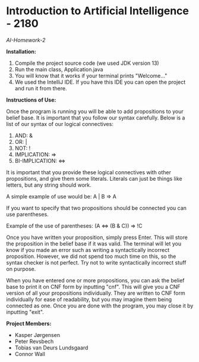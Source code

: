 # Introduction to Artificial Intelligence - 2180
*AI-Homework-2*

**Installation:**
1. Compile the project source code (we used JDK version 13)
2. Run the main class, Application.java
3. You will know that it works if your terminal prints "Welcome..."
4. We used the IntelliJ IDE. If you have this IDE you can open the project and run it from there.

**Instructions of Use:**

Once the program is running you will be able to add propositions to your belief base.
It is important that you follow our syntax carefully. Below is a list of our syntax of our logical connectives:

1. AND:             &
2. OR:              |
3. NOT:             !
4. IMPLICATION:     =>
5. BI-IMPLICATION:  <=>

It is important that you provide these logical connectives with other propositions, and give them some literals.
Literals can just be things like letters, but any string should work.

A simple example of use would be: A | B => A

If you want to specify that two propositions should be connected you can use parentheses.

Example of the use of parentheses: (A <=> (B & C)) => !C

Once you have written your proposition, simply press Enter. 
This will store the proposition in the belief base if it was valid. 
The terminal will let you know if you made an error such as writing a syntactically incorrect proposition.
However, we did not spend too much time on this, so the syntax checker is not perfect.
Try not to write syntactically incorrect stuff on purpose.

When you have entered one or more propositions, you can ask the belief base to print it on CNF form by inputting "cnf".
This will give you a CNF version of all your propositions individually. 
They are written to CNF form individually for ease of readability, but you may imagine them being connected as one.
Once you are done with the program, you may close it by inputting "exit".

**Project Members:**
- Kasper Jørgensen
- Peter Revsbech
- Tobias van Deurs Lundsgaard
- Connor Wall